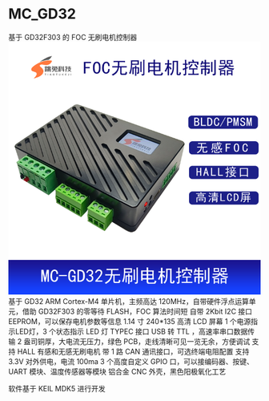 # MC_GD32

基于 GD32F303 的 FOC 无刷电机控制器
<img src='PIC/MC_GD32_01.png'></img>
基于 GD32 ARM Cortex-M4 单片机，主频高达 120MHz，自带硬件浮点运算单元，借助 GD32F303 的零等待 FLASH，FOC 算法时间短
自带 2Kbit I2C 接口 EEPROM，可以保存电机参数等信息
1.14 寸  240*135 高清 LCD 屏幕
1 个电源指示LED灯，3 个状态指示 LED 灯
TYPEC 接口 USB 转 TTL ，高速率串口数据传输
2 盎司铜厚，大电流无压力，绿色 PCB，走线清晰可见一览无余，方便调试
支持 HALL 有感和无感无刷电机
带 1 路 CAN 通讯接口，可选终端电阻配置
支持 3.3V 对外供电，电流 100ma
3 个高度自定义 GPIO 口，可以接编码器、按键、UART 模块、温度传感器等模块
铝合金 CNC 外壳，黑色阳极氧化工艺 

软件基于 KEIL MDK5 进行开发



